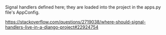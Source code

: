 Signal handlers defined here; they are loaded into the project in the apps.py file's AppConfig.

https://stackoverflow.com/questions/2719038/where-should-signal-handlers-live-in-a-django-project#22924754